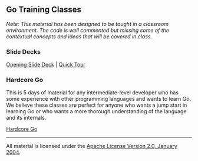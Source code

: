 ## Go Training Classes

*Note: This material has been designed to be taught in a classroom environment. The code is well commented but missing some of the contextual concepts and ideas that will be covered in class.*

### Slide Decks

[Opening Slide Deck](intro/opening/slide1.md) | 
[Quick Tour](quick_tour)

### Hardcore Go
This is 5 days of material for any intermediate-level developer who has some experience with other programming languages and wants to learn Go. We believe these classes are perfect for anyone who wants a jump start in learning Go or who wants a more thorough understanding of the language and its internals.

[Hardcore Go](hardcorego/README.md)
___
All material is licensed under the [Apache License Version 2.0, January 2004](http://www.apache.org/licenses/LICENSE-2.0).
